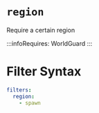 # `region`

Require a certain region


:::infoRequires:
WorldGuard
:::
# Filter Syntax
```yaml
filters:
  region:
    - spawn
```
